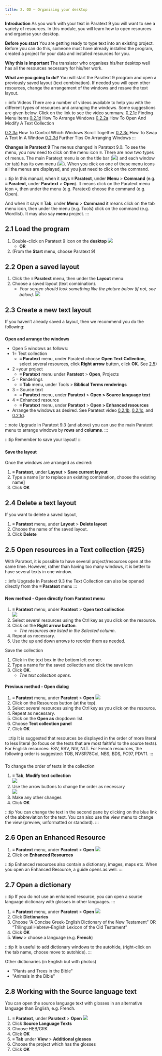 ```yaml
---
title: 2. OD – Organising your desktop
---
```

**Introduction**
As you work with your text in Paratext 9 you will want to see a variety of resources. In this module, you will learn how to open resources and organise your desktop.

**Before you start**
You are getting ready to type text into an existing project. Before you can do this, someone must have already installed the program, created a project for your data and installed resources for you.

**Why this is important**
The translator who organises his/her desktop well has all the resources necessary for his/her work.

**What are you going to do?**
You will start the Paratext 9 program and open a previously saved layout (text combination). If needed you will open other resources, change the arrangement of the windows and resave the text layout.

:::info Videos
There are a number of videos available to help you with the different types of resources and arranging the windows. Some suggestions are given below. Click on the link to see the video summary.
[0.2.1c](../../Video-summaries/01-Introduction/0.2.Navigation/0.2.1c.md) Finding Menu Items
[0.2.1d](../../Video-summaries/01-Introduction/0.2.Navigation/0.2.1d.md) How To Arrange Windows
[0.2.2a](../../Video-summaries/01-Introduction/0.2.Navigation/0.2.2a.md) How To Open And Modify A Text Collection

[0.2.3a](../../Video-summaries/01-Introduction/0.2.Navigation/0.2.3a.md) How To Control Which Windows Scroll Together
[0.2.3c](../../Video-summaries/01-Introduction/0.2.Navigation/0.2.3c.md) How To Swap A Text In A Window
[0.2.3d](../../Video-summaries/01-Introduction/0.2.Navigation/0.2.3d.md) Further Tips On Arranging Windows
:::

**Changes in Paratext 9**
The menus changed in Paratext 9.0. To see the menu, you now need to click on the menu icon ≡. There are now two types of menus. The main Paratext menu is on the title bar (![](../media/a7c437f2736cb28b0dff7abd780f5f94.png)) and each window (or tab) has its own menu (![](../media/65ab77824a1e025fac1bf88feb6ba66f.png)). When you click on one of these menu icons all the menus are displayed, and you just need to click on the command.

:::tip
In this manual, when it says **≡ Paratext**, under **Menu** \> **Command** (e.g. **≡ Paratext**, under **Paratext** \> **Open**). It means click on the Paratext menu icon ≡, then under the menu (e.g. Paratext) choose the command (e.g. Open).

And when it says **≡ Tab**, under **Menu** \> **Command** it means click on the tab menu icon, then under the menu (e.g. Tools) click on the command (e.g. Wordlist). It may also say **menu** project.
:::


## 2.1 Load the program

1. Double-click on Paratext 9 icon on the **desktop**
   ![](../media/b2697bb533e7765029252c8d51301dc9.png)
   - **OR**
2. (From the **Start** menu, choose Paratext 9)

## 2.2 Open a saved layout

1. Click the **≡ Paratext** menu, then under the **Layout** menu
2. Choose a saved layout (text combination).
   - *Your screen should look something like the picture below (if not, see below).*
     ![](../media/04940ad26e529e9718ce606e1fbda153.png)

## 2.3 Create a new text layout

If you haven’t already saved a layout, then we recommend you do the following:

#####

**Open and arrange the windows**

- Open 5 windows as follows:
- 1= Text collection
  - **≡ Paratext** menu, under Paratext choose **Open Text Collection**, select several resources, click **Right arrow** button, click **OK**. See [2.5](/Training-Manual/02-Stage-1/2.OD.md#25))
- 2 =your project
  - **≡ Paratext** menu under **Paratext** \> **Open**, Projects
- 5 = Renderings
  - **≡ Tab** menu, under Tools \> **Biblical Terms renderings**
- 3 = Source text
  - **≡ Paratext** menu, under **Paratext** \> **Open \> Source language text**
- 4 = Enhanced resource
  - **≡ Paratext** menu, under **Paratext** \> **Open \> Enhanced resources**
- Arrange the windows as desired. See Paratext video [0.2.1b](../../Video-summaries/01-Introduction/0.2.Navigation/0.2.1b.md), [0.2.1c](../../Video-summaries/01-Introduction/0.2.Navigation/0.2.1c.md), and [0.2.1d](../../Video-summaries/01-Introduction/0.2.Navigation/0.2.1d.md).

:::note Upgrade
In Paratext 9.3 (and above) you can use the main Paratext menu to arrange windows by **rows** and **columns**.
:::

:::tip
Remember to save your layout!
:::

#####

#### Save the layout

Once the windows are arranged as desired:

1. **≡ Paratext**, under **Layout** \> **Save current layout**
2. Type a name
   [or to replace an existing combination, choose the existing name]
3. Click **OK**

## 2.4 Delete a text layout

If you want to delete a saved layout,

1. **≡ Paratext** menu, under **Layout** \> **Delete layout**
2. Choose the name of the saved layout.
3. Click **Delete**

## 2.5 Open resources in a Text collection {#25}

With Paratext, it is possible to have several project/resources open at the same time. However, rather than having too many windows, it is better to have several texts in one window.

:::info Upgrade
In Paratext 9.3 the Text Collection can also be opened directly from the **≡ Paratext** menu
:::
#####

#### New method - Open directly from Paratext menu

1. **≡ Paratext** menu, under **Paratext** \> **Open text collection**  
   ![](../media/OpenTextCol.png)
2. Select several resources using the Ctrl key as you click on the resource.
3. Click on the **Right arrow button**.
   - *The resources are listed in the Selected column*.
4. Repeat as necessary.
5. Use the up and down arrows to reorder them as needed.

Save the collection

1. Click in the text box in the bottom left corner.
2. Type a name for the saved collection and click the save icon
3. Click **OK**.
   - *The text collection opens*.


#### Previous method - Open dialog

1. **≡ Paratext** menu, under **Paratext** \> **Open**
   ![](../media/OpenText.en.png)
2. Click on the Resources button (at the top).
3. Select several resources using the Ctrl key as you click on the resource.
4. Repeat as necessary.
5. Click on the **Open as** dropdown list.
6. Choose **Text collection panel**
7. Click **OK**

 
:::tip
It is suggested that resources be displayed in the order of more literal to less literal (to focus on the texts that are most faithful to the source texts). For English resources: ESV, RSV, NIV, NLT. For French resources, the following order is suggested: TOB, NVSR78Col, NBS, BDS, FC97, PDV11.
:::

#####

To change the order of texts in the collection

1. **≡ Tab**, **Modify text collection**  
   ![](../media/a356ed446662b836196dfcc07a8847b1.png)
2. Use the arrow buttons to change the order as necessary  
   ![](../media/52dd938c6ab8c8d2d540e062c9848466.png)
3. Make any other changes
4. Click **OK**

:::tip
You can change the text in the second pane by clicking on the blue link of the abbreviation for the text. You can also use the view menu to change the view (preview, unformatted or standard).
:::

#####

## 2.6 Open an Enhanced Resource

1. **≡ Paratext** menu, under **Paratext** \> **Open**
   ![](../media/952eee9519e0b51a2f4c65c541b00845.png)
2. Click on **Enhanced Resources**

:::tip
Enhanced resources also contain a dictionary, images, maps etc. When you open an Enhanced Resource, a guide opens as well.
:::

## 2.7 Open a dictionary

:::tip
If you do not use an enhanced resource, you can open a source language dictionary with glosses in other languages.
:::

1. **≡ Paratext** menu, under **Paratext** \> **Open**
   ![](../media/24e00b1d05ecbd259476304fbe830e92.png)
2. Click **Dictionaries**
3. Choose “A Concise Greek-English Dictionary of the New Testament” OR “Trilingual Hebrew-English Lexicon of the Old Testament”
4. Click **OK**
5. **View** \> choose a language (e.g. **French**)

:::tip
It is useful to add dictionary windows to the autohide, (right-click on the tab name, choose move to autohide).
:::

Other dictionaries (in English but with photos)

- "Plants and Trees in the Bible"
- "Animals in the Bible"

## 2.8 Working with the Source language text

You can open the source language text with glosses in an alternative language than English, e.g. French.

1. **≡ Paratext**, under **Paratext** \> **Open**
   ![](../media/fc13d7ce221e68b16bd8260ae130c598.png)
2. Click **Source Language Texts**
3. Choose HEB/GRK
4. Click **OK**
5. **≡ Tab** under **View** \> **Additional glosses**
6. Choose the project which has the glosses
7. Click **OK**
